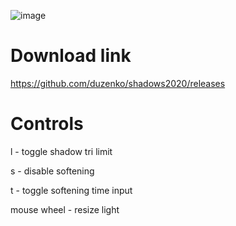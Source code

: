 ![image](https://user-images.githubusercontent.com/1481807/115995936-f6b3bb80-a5e5-11eb-8cd9-0fb40289e735.png)

# Download link 

https://github.com/duzenko/shadows2020/releases

# Controls

l - toggle shadow tri limit

s - disable softening

t - toggle softening time input

mouse wheel - resize light
